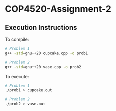 # COP4520-Assignment-2



## Execution Instructions

To compile:
```bash
# Problem 1
g++ -std=gnu++20 cupcake.cpp -o prob1

# Problem 2
g++ -std=gnu++20 vase.cpp -o prob2
```

To execute:
```bash
# Problem 1
./prob1 > cupcake.out

# Problem 2
./prob2 > vase.out
```

